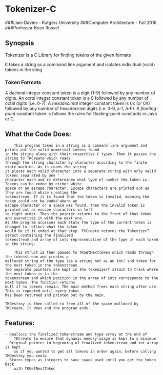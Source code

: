 # Tokenizer-C

###Liam Davies - Rutgers University
###Computer Architecture - Fall 2016  
###Professor Brian Russel

## Synopsis

Tokenizer is a C Library for finding tokens of the given formats

It takes a string as a command line argument and isolates individual (valid) tokens in the sting

### Token Formats

A *decimal* integer constant token is a digit (1-9) followed by any number of digits.
An *octal* integer constant token is a 0 followed by any number of octal digits (i.e. 0-7).
A *hexadecimal* integer constant token is 0x (or 0X) followed by any number of hexadecimal digits (i.e. 0-9, a-f, A-F).
A *floating-point* constant token is follows the rules for floating-point constants in Java or C.

## What the Code Does:
        This program takes in a string as a command line argument and prints out the valid numerical tokens found 
    in the string along with their respective C types. Then it passes the string to TKCreate which reads 
    through the string character by character according to the finite state machine. As is reads the string 
    it places each valid character into a separate string with only valid tokens separated by one ‘ ‘ 
    character each and it determines what type of number the token is. Tokens can be ended by either white 
    space or an escape character. Escape characters are printed out as they are found while creating the 
    tokenstream. If it is found that the token is invalid, meaning the token could not be ended where an 
    escape character or a space was found, then the invalid token is printed out as escape characters in left 
    to right order. Then the pointer returns to the front of that token and overwrites it with the next one.
    As the program accesses each state the type of the current token is changed to reflect what the token 
    would be if it ended at that step. TKCreate returns the TokenizerT struct containing the finalized 
    tokenstream and array of ints representative of the type of each token in the string.  
    
        This struct is then passed to TKGetNextToken which reads through the tokenstream and creates a 
    malloced string of the type (as a string not as an int) and token for the next token in the tokenstream. 
    Two separate pointers are kept in the TokenizerT struct to track where the next token is in the 
    tokenstream and which position in the array of ints corresponds to the next token. The function returns 
    null if no tokens remain. The main method frees each string after use. This is repeated until every token 
    has been returned and printed out by the main.
    
    TKDestroy is then called to free all of the space malloced by TKCreate. It does and the program ends.
## Features:
    - Reallocs the finalized tokenstream and type array at the end of 
        TKCreate to ensure that dynamic memory usage is kept to a minimum
    - Original pointer to beginning of finalized tokenstream and int array is kept 
        so if you wanted to get all tokens in order again, before calling TKDestroy you could  
    - Stores types as integers to save space used until you get the token back 
        with TKGetNextToken
